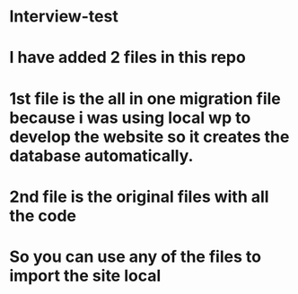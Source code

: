 # Interview-test

# I have added 2 files in this repo

# 1st file is the all in one migration file because i was using local wp to develop the website so it creates the database automatically.

# 2nd file is the original files with all the code 

# So you can use any of the files to import the site local
